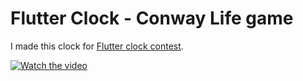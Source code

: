 # Flutter Clock - Conway Life game

I made this clock for [Flutter clock contest](https://flutter.dev/clock).

[![Watch the video](https://img.youtube.com/vi/6Ybu-pfMbxU/maxresdefault.jpg)](https://youtu.be/6Ybu-pfMbxU)
